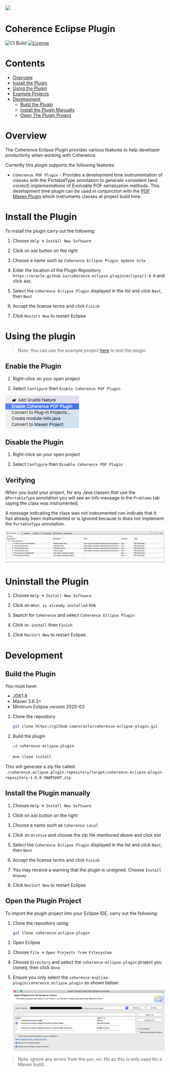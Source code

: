 <!--

  Copyright (c) 2021 Oracle and/or its affiliates.

  Licensed under the Universal Permissive License v 1.0 as shown at
  https://oss.oracle.com/licenses/upl.

-->

<img src=https://oracle.github.io/coherence/assets/images/logo-red.png><img>

# Coherence Eclipse Plugin
   
![CI Build](https://github.com/oracle/coherence-eclipse-plugin/workflows/Java%20CI/badge.svg)
[![License](http://img.shields.io/badge/license-UPL%201.0-blue.svg)](https://oss.oracle.com/licenses/upl/)

# Contents

* [Overview](#overview)
* [Install the Plugin](#install-the-plugin)
* [Using the Plugin](#using-the-plugin)
* [Example Projects](examples/pof-plugin-example-project)
* [Development](#development)
  * [Build the Plugin](#build-the-plugin)
  * [Install the Plugin Manually](#install-the-plugin-manually)
  * [Open The Plugin Project](#open-the-plugin-project)


# Overview

The Coherence Eclipse Plugin provides various features to help developer productivity
when working with Coherence.

Currently this plugin supports the following features:
* `Coherence POF Plugin` - Provides a development time instrumentation of classes with the PortableType annotation to generate
  consistent (and correct) implementations of Evolvable POF serialization methods.
  This development time plugin can be used in conjunction with the [POF Maven Plugin](https://github.com/oracle/coherence/tree/master/prj/plugins/maven/pof-maven-plugin) which instruments classes at project build time.

# Install the Plugin

To install the plugin carry out the following:

1. Choose `Help` -> `Install New Software`

1. Click on `Add` button on the right

1. Choose a name such as `Coherence Eclipse Plugin Update Site`

1. Enter the location of the Plugin Repository `https://oracle.github.io/coherence-eclipse-plugin/eclipse/1.0.0` and click `Add`.

1. Select the `Coherence Eclipse Plugin` displayed in the list and click `Next`, then `Next`

1. Accept the license terms and click `Finish`

1. Click `Restart Now` to restart Eclipse  

# Using the plugin

> Note: You can use the example project [here](examples/pof-plugin-example-project) to test the plugin.

## Enable the Plugin

1. Right-click on your open project

2. Select `Configure` then `Enable Coherence POF Plugin`

![Messages](assets/enable.png)

## Disable the Plugin

1. Right-click on your open project

2. Select `Configure` then `Disable Coherence POF Plugin`

## Verifying

When you build your project, for any Java classes that use the `@PortableType` annotation
you will see an Info message in the `Problems` tab saying the class was instrumented.

A message indicating the class was not instrumented can indicate that it has already been instrumented
or is ignored because is does not implement the `PortableType` annotation.

![Messages](assets/messages.png)
   
# Uninstall the Plugin

1. Choose `Help` -> `Install New Software`

1. Click on `What is already installed` link

1. Search for `Coherence` and select `Coherence Eclipse Plugin`

1. Click `Un-install` then `Finish`

1. Click `Restart Now` to restart Eclipse  

# Development

## Build the Plugin

You must have:
* JDK1.8
* Maven 3.6.3+
* Minimum Eclipse version 2020-03

1. Clone the repository

   ```bash
   git clone https://github.com/oracle/coherence-eclipse-plugin.git
   ```

1. Build the plugin

   ```bash
   cd coherence-eclipse-plugin
   
   mvn clean install
   ```

This will generate a zip file called `./coherence.eclipse.plugin.repository/target/coherence-eclipse-plugin-repository-1.0.0-SNAPSHOT.zip`

## Install the Plugin manually

1. Choose `Help` -> `Install New Software`

1. Click on `Add` button on the right

1. Choose a name such as `Coherence Local`

1. Click on `Archive` and choose the zip file mentioned above and click `Add`

1. Select the `Coherence Eclipse Plugin` displayed in the list and click `Next`, then `Next`

1. Accept the license terms and click `Finish`

1. You may receive a warning that the plugin is unsigned. Choose `Install Anyway`

1. Click `Restart Now` to restart Eclipse  

## Open the Plugin Project

To import the plugin project into your Eclipse IDE, carry out the following:

1. Clone the repository using:

   ```bash
   git clone coherence-eclipse-plugin
   ```

1. Open Eclipse

1. Choose `File` -> `Open Projects from Filesystem`

1. Choose `Directory` and select the `coherence-eclipse-plugin` project you cloned, then click `Done`

1. Ensure you only select the `coherence-ecplise-plugin/coherence.eclipse.plugin` as shown below:

   ![Import](assets/import.png)

> Note: Ignore any errors from the `pom.xml` file as this is only used for a Maven build.
